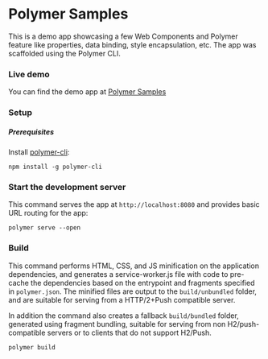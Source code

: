 # Polymer Samples

This is a demo app showcasing a few Web Components and Polymer feature like properties, data binding, style encapsulation, etc.
The app was scaffolded using the Polymer CLI.

### Live demo

You can find the demo app at [Polymer Samples](https://polymer-samples.firebaseapp.com)

### Setup

##### Prerequisites

Install [polymer-cli](https://github.com/Polymer/polymer-cli):

    npm install -g polymer-cli
    

### Start the development server

This command serves the app at `http://localhost:8080` and provides basic URL
routing for the app:

    polymer serve --open


### Build

This command performs HTML, CSS, and JS minification on the application
dependencies, and generates a service-worker.js file with code to pre-cache the
dependencies based on the entrypoint and fragments specified in `polymer.json`.
The minified files are output to the `build/unbundled` folder, and are suitable
for serving from a HTTP/2+Push compatible server.

In addition the command also creates a fallback `build/bundled` folder,
generated using fragment bundling, suitable for serving from non
H2/push-compatible servers or to clients that do not support H2/Push.

    polymer build
    
